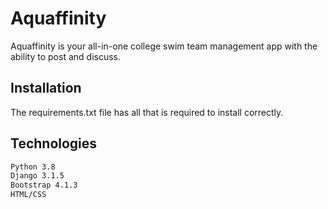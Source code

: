 # Aquaffinity

Aquaffinity is your all-in-one college swim team management app with the ability to post and discuss.

## Installation

The requirements.txt file has all that is required to install correctly.

## Technologies
```bash
Python 3.8
Django 3.1.5
Bootstrap 4.1.3
HTML/CSS
```